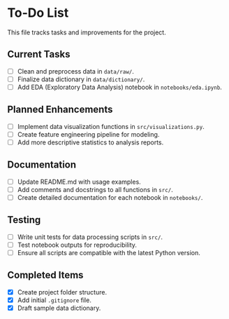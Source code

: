 # To-Do List

This file tracks tasks and improvements for the project.

## Current Tasks

- [ ] Clean and preprocess data in `data/raw/`.
- [ ] Finalize data dictionary in `data/dictionary/`.
- [ ] Add EDA (Exploratory Data Analysis) notebook in `notebooks/eda.ipynb`.

## Planned Enhancements

- [ ] Implement data visualization functions in `src/visualizations.py`.
- [ ] Create feature engineering pipeline for modeling.
- [ ] Add more descriptive statistics to analysis reports.

## Documentation

- [ ] Update README.md with usage examples.
- [ ] Add comments and docstrings to all functions in `src/`.
- [ ] Create detailed documentation for each notebook in `notebooks/`.

## Testing

- [ ] Write unit tests for data processing scripts in `src/`.
- [ ] Test notebook outputs for reproducibility.
- [ ] Ensure all scripts are compatible with the latest Python version.

## Completed Items

- [x] Create project folder structure.
- [x] Add initial `.gitignore` file.
- [x] Draft sample data dictionary.
